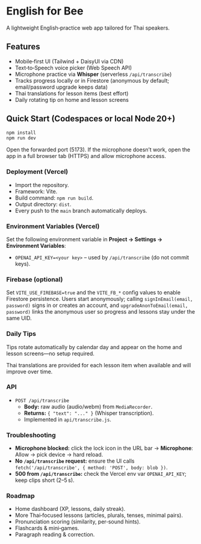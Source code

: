 # English for Bee

A lightweight English‑practice web app tailored for Thai speakers.

## Features

- Mobile‑first UI (Tailwind + DaisyUI via CDN)
- Text‑to‑Speech voice picker (Web Speech API)
- Microphone practice via **Whisper** (serverless `/api/transcribe`)
- Tracks progress locally or in Firestore (anonymous by default; email/password upgrade keeps data)
- Thai translations for lesson items (best effort)
- Daily rotating tip on home and lesson screens

## Quick Start (Codespaces or local Node 20+)

```bash
npm install
npm run dev
```

Open the forwarded port (5173). If the microphone doesn’t work, open the app in a full browser tab (HTTPS) and allow microphone access.

### Deployment (Vercel)

- Import the repository.
- Framework: Vite.
- Build command: `npm run build`.
- Output directory: `dist`.
- Every push to the `main` branch automatically deploys.

### Environment Variables (Vercel)

Set the following environment variable in **Project → Settings → Environment Variables**:

- `OPENAI_API_KEY=<your key>` – used by `/api/transcribe` (do not commit keys).

### Firebase (optional)

Set `VITE_USE_FIREBASE=true` and the `VITE_FB_*` config values to enable Firestore persistence. Users start anonymously; calling `signInEmail(email, password)` signs in or creates an account, and `upgradeAnonToEmail(email, password)` links the anonymous user so progress and lessons stay under the same UID.

### Daily Tips

Tips rotate automatically by calendar day and appear on the home and lesson screens—no setup required.

Thai translations are provided for each lesson item when available and will improve over time.

### API

- `POST /api/transcribe`  
  - **Body:** raw audio (audio/webm) from `MediaRecorder`.  
  - **Returns:** `{ "text": "..." }` (Whisper transcription).  
  - Implemented in `api/transcribe.js`.

### Troubleshooting

- **Microphone blocked:** click the lock icon in the URL bar → **Microphone**: Allow → pick device → hard reload.  
- **No `/api/transcribe` request:** ensure the UI calls `fetch('/api/transcribe', { method: 'POST', body: blob })`.  
- **500 from `/api/transcribe`:** check the Vercel env var `OPENAI_API_KEY`; keep clips short (2–5 s).

### Roadmap

- Home dashboard (XP, lessons, daily streak).
- More Thai‑focused lessons (articles, plurals, tenses, minimal pairs).
- Pronunciation scoring (similarity, per‑sound hints).
- Flashcards & mini‑games.
- Paragraph reading & correction.
